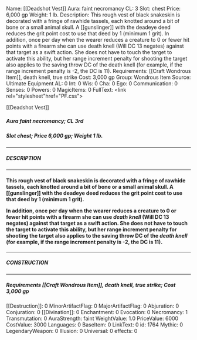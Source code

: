 Name: [[Deadshot Vest]]
Aura: faint necromancy
CL: 3
Slot: chest
Price: 6,000 gp
Weight: 1 lb.
Description: This rough vest of black snakeskin is decorated with a fringe of rawhide tassels, each knotted around a bit of bone or a small animal skull. A [[gunslinger]] with the deadeye deed reduces the grit point cost to use that deed by 1 (minimum 1 grit). In addition, once per day when the wearer reduces a creature to 0 or fewer hit points with a firearm she can use death knell (Will DC 13 negates) against that target as a swift action. She does not have to touch the target to activate this ability, but her range increment penalty for shooting the target also applies to the saving throw DC of the death knell (for example, if the range increment penalty is -2, the DC is 11).
Requirements: [[Craft Wondrous Item]], death knell, true strike
Cost: 3,000 gp
Group: Wondrous Item
Source: Ultimate Equipment
AL: 0
Int: 0
Wis: 0
Cha: 0
Ego: 0
Communication: 0
Senses: 0
Powers: 0
MagicItems: 0
FullText: <link rel="stylesheet"href="PF.css"><div class="heading"><p class="alignleft">[[Deadshot Vest]]</p><div style="clear: both;"></div></div><div><h5><b>Aura </b>faint necromancy; <b>CL </b>3rd</h5><h5><b>Slot </b>chest; <b>Price </b>6,000 gp; <b>Weight </b>1 lb.</h5></div><hr/><div><h5><b>DESCRIPTION</b></h5></div><hr/><div><h4><p>This rough vest of black snakeskin is decorated with a fringe of rawhide tassels, each knotted around a bit of bone or a small animal skull. A [[gunslinger]] with the deadeye deed reduces the grit point cost to use that deed by 1 (minimum 1 grit). </p><p>In addition, once per day when the wearer reduces a creature to 0 or fewer hit points with a firearm she can use <i>death knell</i> (Will DC 13 negates) against that target as a swift action. She does not have to touch the target to activate this ability, but her range increment penalty for shooting the target also applies to the saving throw DC of the <i>death knell</i> (for example, if the range increment penalty is -2, the DC is 11).</p></h4></div><hr/><div><h5><b>CONSTRUCTION</b></h5></div><hr/><div><h5><b>Requirements </b>[[Craft Wondrous Item]], <i>death knell</i>, <i>true strike</i>; <b>Cost </b>3,000 gp</h5></div>
[[Destruction]]: 0
MinorArtifactFlag: 0
MajorArtifactFlag: 0
Abjuration: 0
Conjuration: 0
[[Divination]]: 0
Enchantment: 0
Evocation: 0
Necromancy: 1
Transmutation: 0
AuraStrength: faint
WeightValue: 1.0
PriceValue: 6000
CostValue: 3000
Languages: 0
BaseItem: 0
LinkText: 0
id: 1764
Mythic: 0
LegendaryWeapon: 0
Illusion: 0
Universal: 0
effects: 0

